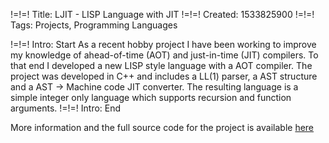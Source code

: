 !=!=! Title: LJIT - LISP Language with JIT
!=!=! Created: 1533825900
!=!=! Tags: Projects, Programming Languages

!=!=! Intro: Start
As a recent hobby project I have been working to improve my knowledge of ahead-of-time (AOT) and just-in-time (JIT) compilers. To that end I developed a new LISP style language with a AOT compiler. The project was developed in C++ and includes a LL(1) parser, a AST structure and a AST -> Machine code JIT converter. The resulting language is a simple integer only language which supports recursion and function arguments.
!=!=! Intro: End

More information and the full source code for the project is available <a href="https://github.com/jawline/LJIT/">here</a>
